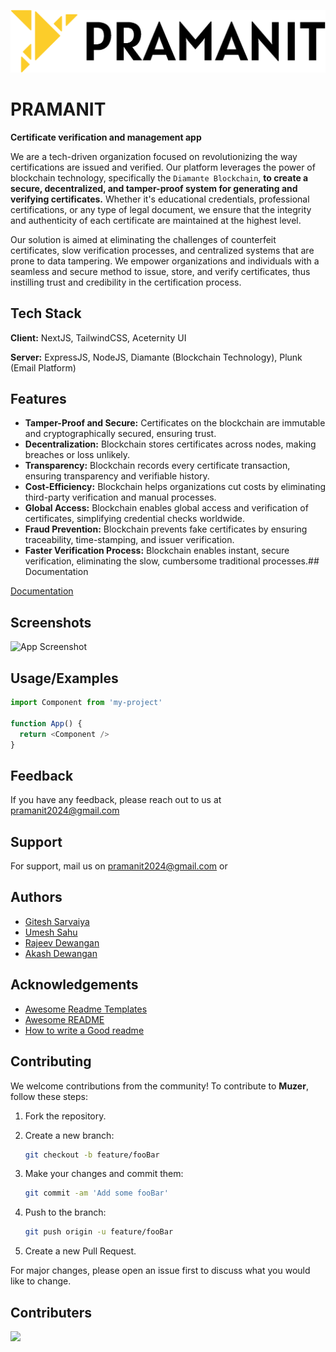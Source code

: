 ![Logo](https://github.com/Pramanit/Pramanit/blob/main/Utilities/Logos%20Final/pramanit%20full%20logo%20BLACK%20TEXT.png)
# PRAMANIT
**Certificate verification and management app**

We are a tech-driven organization focused on revolutionizing the way certifications are issued and verified. Our platform leverages the power of blockchain technology, specifically the `Diamante Blockchain`, **to create a secure, decentralized, and tamper-proof system for generating and verifying certificates.** Whether it's educational credentials, professional certifications, or any type of legal document, we ensure that the integrity and authenticity of each certificate are maintained at the highest level.

Our solution is aimed at eliminating the challenges of counterfeit certificates, slow verification processes, and centralized systems that are prone to data tampering. We empower organizations and individuals with a seamless and secure method to issue, store, and verify certificates, thus instilling trust and credibility in the certification process.

## Tech Stack

**Client:** NextJS, TailwindCSS, Aceternity UI

**Server:** ExpressJS, NodeJS, Diamante (Blockchain Technology), Plunk (Email Platform)
## Features

- **Tamper-Proof and Secure:** Certificates on the blockchain are immutable and cryptographically secured, ensuring trust.
- **Decentralization:** Blockchain stores certificates across nodes, making breaches or loss unlikely.
- **Transparency:** Blockchain records every certificate transaction, ensuring transparency and verifiable history.
- **Cost-Efficiency:** Blockchain helps organizations cut costs by eliminating third-party verification and manual processes.
- **Global Access:** Blockchain enables global access and verification of certificates, simplifying credential checks worldwide.
- **Fraud Prevention:** Blockchain prevents fake certificates by ensuring traceability, time-stamping, and issuer verification.
- **Faster Verification Process:** Blockchain enables instant, secure verification, eliminating the slow, cumbersome traditional processes.## Documentation

[Documentation](https://docs.google.com/document/d/1qOSHKXulyFJzY0WzaE0fy_WpvO6kMCvP43GDLJWKDmg/edit?usp=sharing)
## Screenshots

![App Screenshot](https://via.placeholder.com/468x300?text=App+Screenshot+Here)
## Usage/Examples

```javascript
import Component from 'my-project'

function App() {
  return <Component />
}
```
## Feedback

If you have any feedback, please reach out to us at pramanit2024@gmail.com
## Support

For support, mail us on pramanit2024@gmail.com or 
## Authors

- [Gitesh Sarvaiya](https://github.com/giteshsarvaiya)
- [Umesh Sahu](https://github.com/umeshs25)
- [Rajeev Dewangan](https://github.com/rajeevDewangan)
- [Akash Dewangan](https://github.com/akashdewgn)
## Acknowledgements

- [Awesome Readme Templates](https://awesomeopensource.com/project/elangosundar/awesome-README-templates)
- [Awesome README](https://github.com/matiassingers/awesome-readme)
- [How to write a Good readme](https://bulldogjob.com/news/449-how-to-write-a-good-readme-for-your-github-project)
## Contributing

We welcome contributions from the community! To contribute to **Muzer**, follow these steps:

1. Fork the repository.

2. Create a new branch:
   ```bash
   git checkout -b feature/fooBar
   ```

3. Make your changes and commit them:
   ```bash
   git commit -am 'Add some fooBar'
   ```

4. Push to the branch:
   ```bash
   git push origin -u feature/fooBar
   ```

5. Create a new Pull Request.

For major changes, please open an issue first to discuss what you would like to change.
## Contributers

<a href="https://github.com/Pramanit/Pramanit/graphs/contributors">
  <img src="https://contrib.rocks/image?repo=Pramanit/Pramanit" />
</a>